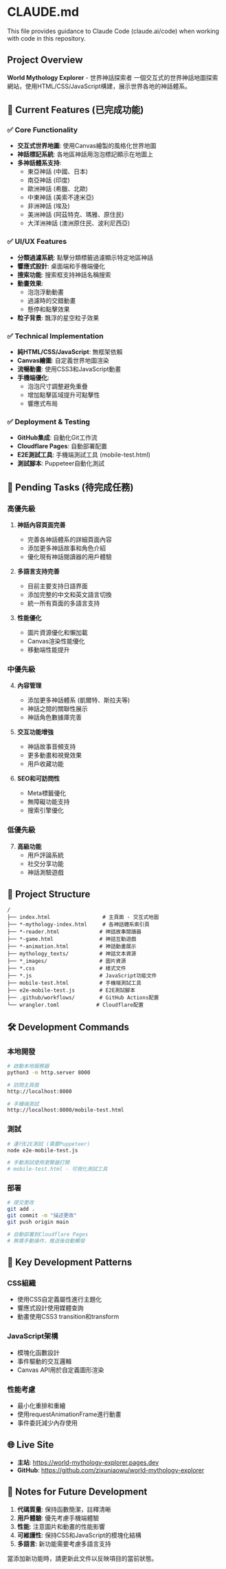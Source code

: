 # CLAUDE.md

This file provides guidance to Claude Code (claude.ai/code) when working with code in this repository.

## Project Overview

**World Mythology Explorer** - 世界神話探索者
一個交互式的世界神話地圖探索網站，使用HTML/CSS/JavaScript構建，展示世界各地的神話體系。

## 🌟 Current Features (已完成功能)

### ✅ Core Functionality
- **交互式世界地圖**: 使用Canvas繪製的風格化世界地圖
- **神話標記系統**: 各地區神話用泡泡標記顯示在地圖上
- **多神話體系支持**: 
  - 東亞神話 (中國、日本)
  - 南亞神話 (印度)
  - 歐洲神話 (希臘、北歐)
  - 中東神話 (美索不達米亞)
  - 非洲神話 (埃及)
  - 美洲神話 (阿茲特克、瑪雅、原住民)
  - 大洋洲神話 (澳洲原住民、波利尼西亞)

### ✅ UI/UX Features
- **分類過濾系統**: 點擊分類標籤過濾顯示特定地區神話
- **響應式設計**: 桌面端和手機端優化
- **搜索功能**: 搜索框支持神話名稱搜索
- **動畫效果**: 
  - 泡泡浮動動畫
  - 過濾時的交錯動畫
  - 懸停和點擊效果
- **粒子背景**: 飄浮的星空粒子效果

### ✅ Technical Implementation
- **純HTML/CSS/JavaScript**: 無框架依賴
- **Canvas繪圖**: 自定義世界地圖渲染
- **流暢動畫**: 使用CSS3和JavaScript動畫
- **手機端優化**: 
  - 泡泡尺寸調整避免重疊
  - 增加點擊區域提升可點擊性
  - 響應式布局

### ✅ Deployment & Testing
- **GitHub集成**: 自動化Git工作流
- **Cloudflare Pages**: 自動部署配置
- **E2E測試工具**: 手機端測試工具 (mobile-test.html)
- **測試腳本**: Puppeteer自動化測試

## 🚧 Pending Tasks (待完成任務)

### 高優先級
1. **神話內容頁面完善**
   - 完善各神話體系的詳細頁面內容
   - 添加更多神話故事和角色介紹
   - 優化現有神話閱讀器的用戶體驗

2. **多語言支持完善**
   - 目前主要支持日語界面
   - 添加完整的中文和英文語言切換
   - 統一所有頁面的多語言支持

3. **性能優化**
   - 圖片資源優化和懶加載
   - Canvas渲染性能優化
   - 移動端性能提升

### 中優先級
4. **內容管理**
   - 添加更多神話體系 (凱爾特、斯拉夫等)
   - 神話之間的關聯性展示
   - 神話角色數據庫完善

5. **交互功能增強**
   - 神話故事音頻支持
   - 更多動畫和視覺效果
   - 用戶收藏功能

6. **SEO和可訪問性**
   - Meta標籤優化
   - 無障礙功能支持
   - 搜索引擎優化

### 低優先級
7. **高級功能**
   - 用戶評論系統
   - 社交分享功能
   - 神話測驗遊戲

## 📁 Project Structure

```
/
├── index.html                 # 主頁面 - 交互式地圖
├── *-mythology-index.html     # 各神話體系索引頁
├── *-reader.html             # 神話故事閱讀器
├── *-game.html               # 神話互動遊戲
├── *-animation.html          # 神話動畫展示
├── mythology_texts/          # 神話文本資源
├── *_images/                 # 圖片資源
├── *.css                     # 樣式文件
├── *.js                      # JavaScript功能文件
├── mobile-test.html          # 手機端測試工具
├── e2e-mobile-test.js        # E2E測試腳本
├── .github/workflows/        # GitHub Actions配置
└── wrangler.toml            # Cloudflare配置
```

## 🛠 Development Commands

### 本地開發
```bash
# 啟動本地服務器
python3 -m http.server 8000

# 訪問主頁面
http://localhost:8000

# 手機端測試
http://localhost:8000/mobile-test.html
```

### 測試
```bash
# 運行E2E測試 (需要Puppeteer)
node e2e-mobile-test.js

# 手動測試使用瀏覽器打開
# mobile-test.html - 可視化測試工具
```

### 部署
```bash
# 提交更改
git add .
git commit -m "描述更改"
git push origin main

# 自動部署到Cloudflare Pages
# 無需手動操作，推送後自動觸發
```

## 🎯 Key Development Patterns

### CSS組織
- 使用CSS自定義屬性進行主題化
- 響應式設計使用媒體查詢
- 動畫使用CSS3 transition和transform

### JavaScript架構
- 模塊化函數設計
- 事件驅動的交互邏輯
- Canvas API用於自定義圖形渲染

### 性能考慮
- 最小化重排和重繪
- 使用requestAnimationFrame進行動畫
- 事件委託減少內存使用

## 🌐 Live Site
- **主站**: https://world-mythology-explorer.pages.dev
- **GitHub**: https://github.com/zixuniaowu/world-mythology-explorer

## 📝 Notes for Future Development

1. **代碼質量**: 保持函數簡潔，註釋清晰
2. **用戶體驗**: 優先考慮手機端體驗
3. **性能**: 注意圖片和動畫的性能影響
4. **可維護性**: 保持CSS和JavaScript的模塊化結構
5. **多語言**: 新功能需要考慮多語言支持

當添加新功能時，請更新此文件以反映項目的當前狀態。
